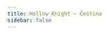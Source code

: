 ```yaml
---
title: Hollow Knight – Čeština
sidebar: false
---
```

<script setup lang="ts">

# Češtiny

Vítej na profilu fanouškovského překladu her.
